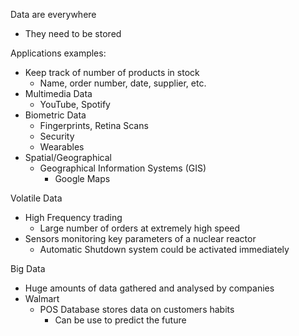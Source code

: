Data are everywhere
- They need to be stored

Applications examples:
- Keep track of number of products in stock
	- Name, order number, date, supplier, etc.
- Multimedia Data
	- YouTube, Spotify
- Biometric Data
	- Fingerprints, Retina Scans
	- Security
	- Wearables
- Spatial/Geographical
	- Geographical Information Systems (GIS)
		- Google Maps

Volatile Data
- High Frequency trading
	- Large number of orders at extremely high speed
- Sensors monitoring key parameters of a nuclear reactor
	- Automatic Shutdown system could be activated immediately

Big Data
- Huge amounts of data gathered and analysed by companies
- Walmart
	- POS Database stores data on customers habits
		- Can be use to predict the future
